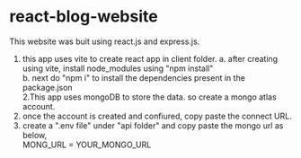 ﻿# react-blog-website  
 This website was buit using react.js and express.js.  
 1. this app uses vite to create react app in client folder.
  a. after creating using vite, install node_modules using "npm install"  
  b. next do "npm i" to install the dependencies present in the package.json      
 2.This app uses mongoDB to store the data. so create a mongo atlas account.    
 3. once the account is created and confiured, copy paste the connect URL.    
 4. create a ".env file" under "api folder" and copy paste the mongo url as below,    
 MONG_URL = YOUR_MONGO_URL    
 
